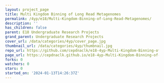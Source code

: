```yaml
---
layout: project_page
title: Multi Kingdom Binning of Long Read Metagenomes
permalink: /4yp/e18/Multi-Kingdom-Binning-of-Long-Read-Metagenomes/
description: ''
has_children: false
parent: E18 Undergraduate Research Projects
grand_parent: Undergraduate Research Projects
cover_url: /data/categories/4yp/cover_page.jpg
thumbnail_url: /data/categories/4yp/thumbnail.jpg
repo_url: https://github.com/cepdnaclk/e18-4yp-Multi-Kingdom-Binning-of-Long-Read-Metagenomes
page_url: https://cepdnaclk.github.io/e18-4yp-Multi-Kingdom-Binning-of-Long-Read-Metagenomes
forks: 0
watchers: 0
stars: 0
started_on: '2024-01-13T14:26:37Z'
---
```


